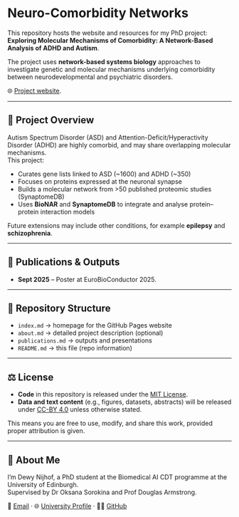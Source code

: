 # Neuro-Comorbidity Networks

This repository hosts the website and resources for my PhD project:  
**Exploring Molecular Mechanisms of Comorbidity: A Network-Based Analysis of ADHD and Autism**.  

The project uses **network-based systems biology** approaches to investigate genetic and molecular mechanisms underlying comorbidity between neurodevelopmental and psychiatric disorders.  

🌐 [Project website](https://github.com/DNijhof/neuro-comorbidity-networks).

---

## 🔎 Project Overview
Autism Spectrum Disorder (ASD) and Attention-Deficit/Hyperactivity Disorder (ADHD) are highly comorbid, and may share overlapping molecular mechanisms.  
This project:  
- Curates gene lists linked to ASD (~1600) and ADHD (~350)  
- Focuses on proteins expressed at the neuronal synapse  
- Builds a molecular network from >50 published proteomic studies (SynaptomeDB) 
- Uses **BioNAR** and **SynaptomeDB** to integrate and analyse protein–protein interaction models  

Future extensions may include other conditions, for example **epilepsy** and **schizophrenia**.  

---

## 📑 Publications & Outputs
- **Sept 2025** – Poster at EuroBioConductor 2025.  

---

## 📂 Repository Structure
- `index.md` → homepage for the GitHub Pages website  
- `about.md` → detailed project description (optional)  
- `publications.md` → outputs and presentations  
- `README.md` → this file (repo information)  

---

## ⚖️ License
- **Code** in this repository is released under the [MIT License](LICENSE).  
- **Data and text content** (e.g., figures, datasets, abstracts) will be released under [CC-BY 4.0](https://creativecommons.org/licenses/by/4.0/) unless otherwise stated.  

This means you are free to use, modify, and share this work, provided proper attribution is given.  

---

## 👤 About Me
I’m Dewy Nijhof, a PhD student at the Biomedical AI CDT programme at the University of Edinburgh.  
Supervised by Dr Oksana Sorokina and Prof Douglas Armstrong.  

📧 [Email](D.Nijhof@sms.ed.ac.uk) · 🌐 [University Profile](https://informatics.ed.ac.uk/ukri-cdt-in-biomedical-ai/people/doctoral-researchers/2023-cohort) · 🧑‍💻 [GitHub](https://github.com/DNijhof)

